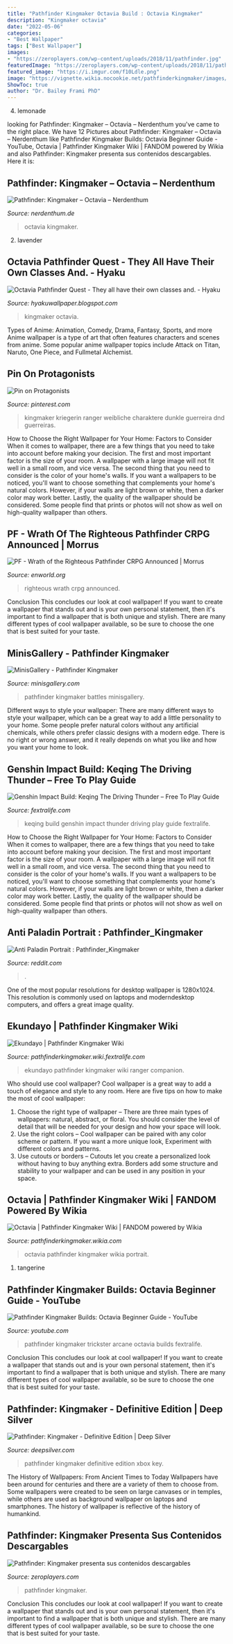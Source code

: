 ```yaml
---
title: "Pathfinder Kingmaker Octavia Build : Octavia Kingmaker"
description: "Kingmaker octavia"
date: "2022-05-06"
categories:
- "Best Wallpaper"
tags: ["Best Wallpaper"]
images:
- "https://zeroplayers.com/wp-content/uploads/2018/11/pathfinder.jpg"
featuredImage: "https://zeroplayers.com/wp-content/uploads/2018/11/pathfinder.jpg"
featured_image: "https://i.imgur.com/f10Ldle.png"
image: "https://vignette.wikia.nocookie.net/pathfinderkingmaker/images/b/b3/Octavia_portrait.jpg/revision/latest?cb=20180827175620"
ShowToc: true
author: "Dr. Bailey Frami PhD"
---
```



4. lemonade 

	

		
looking for Pathfinder: Kingmaker – Octavia – Nerdenthum you've came to the right place. We have 12 Pictures about Pathfinder: Kingmaker – Octavia – Nerdenthum like Pathfinder Kingmaker Builds: Octavia Beginner Guide - YouTube, Octavia | Pathfinder Kingmaker Wiki | FANDOM powered by Wikia and also Pathfinder: Kingmaker presenta sus contenidos descargables. Here it is:
		
    
## Pathfinder: Kingmaker – Octavia – Nerdenthum

<img loading=lazy src="http://nerdenthum.de/wp-content/uploads/2019/11/Octavia.jpg" onerror="this.onerror=null;this.src='https://tse1.mm.bing.net/th?id=OIP._cIErUqyaqhOJC6Jhs4qSwHaFE&amp;pid=15.1';" alt="Pathfinder: Kingmaker – Octavia – Nerdenthum">

_Source: nerdenthum.de_

>octavia kingmaker. 

	

2. lavender 

    
## Octavia Pathfinder Quest - They All Have Their Own Classes And. - Hyaku

<img loading=lazy src="https://assets.rpgsite.net/images/images/000/070/840/original/Pathfinder_KingMaker_FirstPlaythrough_(40).png" onerror="this.onerror=null;this.src='https://tse1.mm.bing.net/th?id=OIP.UA1ENlQDUrJFNusMnSNeOAHaEK&amp;pid=15.1';" alt="Octavia Pathfinder Quest - They all have their own classes and. - Hyaku">

_Source: hyakuwallpaper.blogspot.com_

>kingmaker octavia. 

	

Types of Anime: Animation, Comedy, Drama, Fantasy, Sports, and more
Anime wallpaper is a type of art that often features characters and scenes from anime. Some popular anime wallpaper topics include Attack on Titan, Naruto, One Piece, and Fullmetal Alchemist.

    
## Pin On Protagonists

<img loading=lazy src="https://i.pinimg.com/736x/54/a2/6b/54a26b5a3c83570ba8edca3d195f1bee.jpg" onerror="this.onerror=null;this.src='https://tse4.mm.bing.net/th?id=OIP.Kuk_-_erQPXf2edDxkg31QHaK9&amp;pid=15.1';" alt="Pin on Protagonists">

_Source: pinterest.com_

>kingmaker kriegerin ranger weibliche charaktere dunkle guerreira dnd guerreiras. 

	

How to Choose the Right Wallpaper for Your Home: Factors to Consider
When it comes to wallpaper, there are a few things that you need to take into account before making your decision. The first and most important factor is the size of your room. A wallpaper with a large image will not fit well in a small room, and vice versa. 
The second thing that you need to consider is the color of your home's walls. If you want a wallpapers to be noticed, you'll want to choose something that complements your home's natural colors. However, if your walls are light brown or white, then a darker color may work better. 
Lastly, the quality of the wallpaper should be considered. Some people find that prints or photos will not show as well on high-quality wallpaper than others.

    
## PF - Wrath Of The Righteous Pathfinder CRPG Announced | Morrus

<img loading=lazy src="https://venturebeat.com/wp-content/uploads/2019/12/Pathfinder-Wrath-of-the-Righteous.png?fit=2000%2C1000&amp;strip=all" onerror="this.onerror=null;this.src='https://tse2.mm.bing.net/th?id=OIP.wxobGLmieo2bjqs0yqFrtAHaDt&amp;pid=15.1';" alt="PF - Wrath of the Righteous Pathfinder CRPG Announced | Morrus">

_Source: enworld.org_

>righteous wrath crpg announced. 

	

Conclusion
This concludes our look at cool wallpaper! If you want to create a wallpaper that stands out and is your own personal statement, then it's important to find a wallpaper that is both unique and stylish. There are many different types of cool wallpaper available, so be sure to choose the one that is best suited for your taste.

    
## MinisGallery - Pathfinder Kingmaker

<img loading=lazy src="https://www.minisgallery.com/images/minis/pathfinder-battles/kingmaker/troll-hound-pre.jpg" onerror="this.onerror=null;this.src='https://tse3.mm.bing.net/th?id=OIP.NLbq59fHJJiVXTnzOEI9PQAAAA&amp;pid=15.1';" alt="MinisGallery - Pathfinder Kingmaker">

_Source: minisgallery.com_

>pathfinder kingmaker battles minisgallery. 

	

Different ways to style your wallpaper:
There are many different ways to style your wallpaper, which can be a great way to add a little personality to your home. Some people prefer natural colors without any artificial chemicals, while others prefer classic designs with a modern edge. There is no right or wrong answer, and it really depends on what you like and how you want your home to look.

    
## Genshin Impact Build: Keqing The Driving Thunder – Free To Play Guide

<img loading=lazy src="https://fextralife.com/wp-content/uploads/2020/12/Genshin-Impact-Keqing-Build.jpg" onerror="this.onerror=null;this.src='https://tse3.mm.bing.net/th?id=OIP.JNKBWyDJ6kTeHwQJwwPEKAHaEK&amp;pid=15.1';" alt="Genshin Impact Build: Keqing The Driving Thunder – Free To Play Guide">

_Source: fextralife.com_

>keqing build genshin impact thunder driving play guide fextralife. 

	

How to Choose the Right Wallpaper for Your Home: Factors to Consider
When it comes to wallpaper, there are a few things that you need to take into account before making your decision. The first and most important factor is the size of your room. A wallpaper with a large image will not fit well in a small room, and vice versa. 
The second thing that you need to consider is the color of your home's walls. If you want a wallpapers to be noticed, you'll want to choose something that complements your home's natural colors. However, if your walls are light brown or white, then a darker color may work better. 
Lastly, the quality of the wallpaper should be considered. Some people find that prints or photos will not show as well on high-quality wallpaper than others.

    
## Anti Paladin Portrait : Pathfinder_Kingmaker

<img loading=lazy src="https://i.imgur.com/f10Ldle.png" onerror="this.onerror=null;this.src='https://tse4.mm.bing.net/th?id=OIP.tSQ0UL5Nb2Qgvfs5Kitw-QAAAA&amp;pid=15.1';" alt="Anti Paladin Portrait : Pathfinder_Kingmaker">

_Source: reddit.com_

>. 

	

One of the most popular resolutions for desktop wallpaper is 1280x1024. This resolution is commonly used on laptops and moderndesktop computers, and offers a great image quality.

    
## Ekundayo | Pathfinder Kingmaker Wiki

<img loading=lazy src="https://pathfinderkingmaker.wiki.fextralife.com/file/Pathfinder-Kingmaker/ekundayo_companion_pathfinder_kingmaker_wiki_guide_590px.jpg" onerror="this.onerror=null;this.src='https://tse3.mm.bing.net/th?id=OIP.RIkqqlSUYH6CQU9La8lMAgHaKR&amp;pid=15.1';" alt="Ekundayo | Pathfinder Kingmaker Wiki">

_Source: pathfinderkingmaker.wiki.fextralife.com_

>ekundayo pathfinder kingmaker wiki ranger companion. 

	

Who should use cool wallpaper?
Cool wallpaper is a great way to add a touch of elegance and style to any room. Here are five tips on how to make the most of cool wallpaper: 
1) Choose the right type of wallpaper – There are three main types of wallpapers: natural, abstract, or floral. You should consider the level of detail that will be needed for your design and how your space will look. 
2) Use the right colors – Cool wallpaper can be paired with any color scheme or pattern. If you want a more unique look, Experiment with different colors and patterns. 
3) Use cutouts or borders – Cutouts let you create a personalized look without having to buy anything extra. Borders add some structure and stability to your wallpaper and can be used in any position in your space.

    
## Octavia | Pathfinder Kingmaker Wiki | FANDOM Powered By Wikia

<img loading=lazy src="https://vignette.wikia.nocookie.net/pathfinderkingmaker/images/b/b3/Octavia_portrait.jpg/revision/latest?cb=20180827175620" onerror="this.onerror=null;this.src='https://tse1.mm.bing.net/th?id=OIP.HfSAdV2zRzjjAHfqgMTSdwHaLc&amp;pid=15.1';" alt="Octavia | Pathfinder Kingmaker Wiki | FANDOM powered by Wikia">

_Source: pathfinderkingmaker.wikia.com_

>octavia pathfinder kingmaker wikia portrait. 

	

1. tangerine 

    
## Pathfinder Kingmaker Builds: Octavia Beginner Guide - YouTube

<img loading=lazy src="https://i.ytimg.com/vi/swS_ERUxAt8/maxresdefault.jpg" onerror="this.onerror=null;this.src='https://tse3.mm.bing.net/th?id=OIP.sCKnkyeldJ90OQy-zm0_RQHaEK&amp;pid=15.1';" alt="Pathfinder Kingmaker Builds: Octavia Beginner Guide - YouTube">

_Source: youtube.com_

>pathfinder kingmaker trickster arcane octavia builds fextralife. 

	

Conclusion
This concludes our look at cool wallpaper! If you want to create a wallpaper that stands out and is your own personal statement, then it's important to find a wallpaper that is both unique and stylish. There are many different types of cool wallpaper available, so be sure to choose the one that is best suited for your taste.

    
## Pathfinder: Kingmaker - Definitive Edition | Deep Silver

<img loading=lazy src="https://www.deepsilver.com/wp-content/uploads/sites/3/nggallery/pathfinder-kingmaker-definitive-edition/ss6.jpg" onerror="this.onerror=null;this.src='https://tse4.mm.bing.net/th?id=OIP.nf-7IadzEMeG8iWR1mLjigHaEK&amp;pid=15.1';" alt="Pathfinder: Kingmaker - Definitive Edition | Deep Silver">

_Source: deepsilver.com_

>pathfinder kingmaker definitive edition xbox key. 

	

The History of Wallpapers: From Ancient Times to Today
Wallpapers have been around for centuries and there are a variety of them to choose from. Some wallpapers were created to be seen on large canvases or in temples, while others are used as background wallpaper on laptops and smartphones. The history of wallpaper is reflective of the history of humankind.

    
## Pathfinder: Kingmaker Presenta Sus Contenidos Descargables

<img loading=lazy src="https://zeroplayers.com/wp-content/uploads/2018/11/pathfinder.jpg" onerror="this.onerror=null;this.src='https://tse1.mm.bing.net/th?id=OIP.QnuO9-sikWQvxlGe0oatJgHaEK&amp;pid=15.1';" alt="Pathfinder: Kingmaker presenta sus contenidos descargables">

_Source: zeroplayers.com_

>pathfinder kingmaker. 

	

Conclusion
This concludes our look at cool wallpaper! If you want to create a wallpaper that stands out and is your own personal statement, then it's important to find a wallpaper that is both unique and stylish. There are many different types of cool wallpaper available, so be sure to choose the one that is best suited for your taste.

